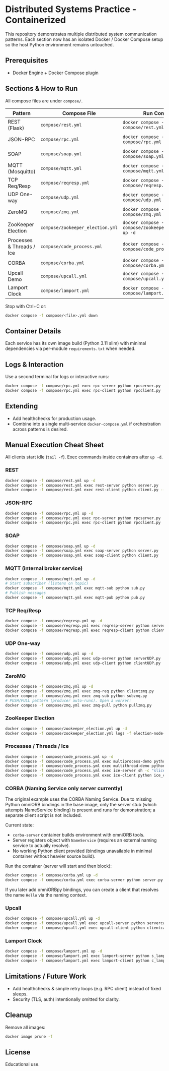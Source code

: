 # Distributed Systems Practice - Containerized

This repository demonstrates multiple distributed system communication patterns. Each section now has an isolated Docker / Docker Compose setup so the host Python environment remains untouched.

## Prerequisites
- Docker Engine + Docker Compose plugin

## Sections & How to Run

All compose files are under `compose/`.

| Pattern | Compose File | Run Command | Notes |
|---------|--------------|-------------|-------|
| REST (Flask) | `compose/rest.yml` | `docker compose -f compose/rest.yml up -d` | Manual exec inside |
| JSON-RPC | `compose/rpc.yml` | `docker compose -f compose/rpc.yml up -d` | Manual server/client |
| SOAP | `compose/soap.yml` | `docker compose -f compose/soap.yml up -d` | Exec zeep client |
| MQTT (Mosquitto) | `compose/mqtt.yml` | `docker compose -f compose/mqtt.yml up -d` | Internal local broker |
| TCP Req/Resp | `compose/reqresp.yml` | `docker compose -f compose/reqresp.yml up -d` | Interactive echo |
| UDP One-way | `compose/udp.yml` | `docker compose -f compose/udp.yml up -d` | UDP send/recv |
| ZeroMQ | `compose/zmq.yml` | `docker compose -f compose/zmq.yml up -d` | REQ/REP + PUB/SUB |
| ZooKeeper Election | `compose/zookeeper_election.yml` | `docker compose -f compose/zookeeper_election.yml up -d` | Nodes auto run |
| Processes & Threads / Ice | `compose/code_process.yml` | `docker compose -f compose/code_process.yml up -d` | Demos + Ice |
| CORBA | `compose/corba.yml` | `docker compose -f compose/corba.yml up -d` | ORB only |
| Upcall Demo | `compose/upcall.yml` | `docker compose -f compose/upcall.yml up -d` | Manual client |
| Lamport Clock | `compose/lamport.yml` | `docker compose -f compose/lamport.yml up -d` | Manual client |

Stop with Ctrl+C or:
```bash
docker compose -f compose/<file>.yml down
```

## Container Details
Each service has its own image build (Python 3.11 slim) with minimal dependencies via per-module `requirements.txt` when needed.

## Logs & Interaction
Use a second terminal for logs or interactive runs:
```bash
docker compose -f compose/rpc.yml exec rpc-server python rpcserver.py
docker compose -f compose/rpc.yml exec rpc-client python rpcclient.py
```

## Extending
- Add healthchecks for production usage.
- Combine into a single multi-service `docker-compose.yml` if orchestration across patterns is desired.

## Manual Execution Cheat Sheet
All clients start idle (`tail -f`). Exec commands inside containers after `up -d`.

### REST
```bash
docker compose -f compose/rest.yml up -d
docker compose -f compose/rest.yml exec rest-server python server.py
docker compose -f compose/rest.yml exec rest-client python client.py --op both -a 2 -b 3
```

### JSON-RPC
```bash
docker compose -f compose/rpc.yml up -d
docker compose -f compose/rpc.yml exec rpc-server python rpcserver.py
docker compose -f compose/rpc.yml exec rpc-client python rpcclient.py
```

### SOAP
```bash
docker compose -f compose/soap.yml up -d
docker compose -f compose/soap.yml exec soap-server python server.py
docker compose -f compose/soap.yml exec soap-client python client.py
```

### MQTT (internal broker service)
```bash
docker compose -f compose/mqtt.yml up -d
# Start subscriber (listens on topic)
docker compose -f compose/mqtt.yml exec mqtt-sub python sub.py
# Publish messages
docker compose -f compose/mqtt.yml exec mqtt-pub python pub.py
```

### TCP Req/Resp
```bash
docker compose -f compose/reqresp.yml up -d
docker compose -f compose/reqresp.yml exec reqresp-server python server.py
docker compose -f compose/reqresp.yml exec reqresp-client python client.py
```

### UDP One-way
```bash
docker compose -f compose/udp.yml up -d
docker compose -f compose/udp.yml exec udp-server python serverUDP.py
docker compose -f compose/udp.yml exec udp-client python clientUDP.py
```

### ZeroMQ
```bash
docker compose -f compose/zmq.yml up -d
docker compose -f compose/zmq.yml exec zmq-req python clientzmq.py
docker compose -f compose/zmq.yml exec zmq-sub python subzmq.py
# PUSH/PULL pattern (producer auto-runs). Open a worker:
docker compose -f compose/zmq.yml exec zmq-pull python pullzmq.py
```

### ZooKeeper Election
```bash
docker compose -f compose/zookeeper_election.yml up -d
docker compose -f compose/zookeeper_election.yml logs -f election-node-1
```

### Processes / Threads / Ice
```bash
docker compose -f compose/code_process.yml up -d
docker compose -f compose/code_process.yml exec multiprocess-demo python multiprcs.py
docker compose -f compose/code_process.yml exec multithread-demo python multithreads.py
docker compose -f compose/code_process.yml exec ice-server sh -c "slice2py Demo.ice || true; python ice_server.py"
docker compose -f compose/code_process.yml exec ice-client python ice_client.py
```

### CORBA (Naming Service only server currently)
The original example uses the CORBA Naming Service. Due to missing Python omniORB bindings in the base image, only the server stub (which attempts NameService binding) is present and runs for demonstration; a separate client script is not included.

Current state:
- `corba-server` container builds environment with omniORB tools.
- Server registers object with `NameService` (requires an external naming service to actually resolve).
- No working Python client provided (bindings unavailable in minimal container without heavier source build).

Run the container (server will start and then block):
```bash
docker compose -f compose/corba.yml up -d
docker compose -f compose/corba.yml exec corba-server python server.py
```
If you later add omniORBpy bindings, you can create a client that resolves the name `Hello` via the naming context.

### Upcall
```bash
docker compose -f compose/upcall.yml up -d
docker compose -f compose/upcall.yml exec upcall-server python servercall.py
docker compose -f compose/upcall.yml exec upcall-client python clientcall.py
```

### Lamport Clock
```bash
docker compose -f compose/lamport.yml up -d
docker compose -f compose/lamport.yml exec lamport-server python s_lamp.py
docker compose -f compose/lamport.yml exec lamport-client python c_lamp.py
```

## Limitations / Future Work
- Add healthchecks & simple retry loops (e.g. RPC client) instead of fixed sleeps.
- Security (TLS, auth) intentionally omitted for clarity.

## Cleanup
Remove all images:
```bash
docker image prune -f
```

## License
Educational use.
